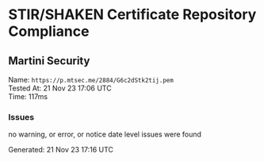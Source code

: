 # STIR/SHAKEN Certificate Repository Compliance

## Martini Security

Name: `https://p.mtsec.me/2884/G6c2dStk2tij.pem`\
Tested At: 21 Nov 23 17:06 UTC\
Time: 117ms

### Issues

no warning, or error, or notice date level issues were found

Generated: 21 Nov 23 17:16 UTC